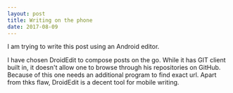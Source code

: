 ```yaml
---
layout: post
title: Writing on the phone
date: 2017-08-09
---
```


I am trying to write this post using an Android editor.

I have chosen DroidEdit to compose posts on the go. While it has GIT client built in, it doesn't allow one to browse through his repositories on GitHub. Because of this one needs an additional program to find exact url. Apart from thks flaw, DroidEdit is a decent tool for mobile writing.
